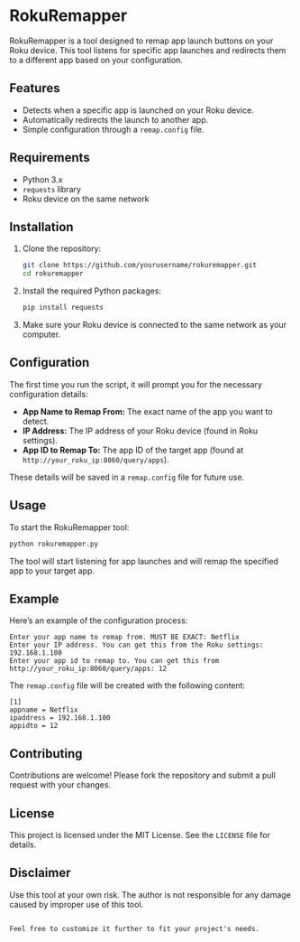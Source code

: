 
# RokuRemapper

RokuRemapper is a tool designed to remap app launch buttons on your Roku device. This tool listens for specific app launches and redirects them to a different app based on your configuration.

## Features

- Detects when a specific app is launched on your Roku device.
- Automatically redirects the launch to another app.
- Simple configuration through a `remap.config` file.

## Requirements

- Python 3.x
- `requests` library
- Roku device on the same network

## Installation

1. Clone the repository:
    ```bash
    git clone https://github.com/yourusername/rokuremapper.git
    cd rokuremapper
    ```

2. Install the required Python packages:
    ```bash
    pip install requests
    ```

3. Make sure your Roku device is connected to the same network as your computer.

## Configuration

The first time you run the script, it will prompt you for the necessary configuration details:

- **App Name to Remap From:** The exact name of the app you want to detect.
- **IP Address:** The IP address of your Roku device (found in Roku settings).
- **App ID to Remap To:** The app ID of the target app (found at `http://your_roku_ip:8060/query/apps`).

These details will be saved in a `remap.config` file for future use.

## Usage

To start the RokuRemapper tool:

```bash
python rokuremapper.py
```

The tool will start listening for app launches and will remap the specified app to your target app.

## Example

Here’s an example of the configuration process:

```
Enter your app name to remap from. MUST BE EXACT: Netflix
Enter your IP address. You can get this from the Roku settings: 192.168.1.100
Enter your app id to remap to. You can get this from http://your_roku_ip:8060/query/apps: 12
```

The `remap.config` file will be created with the following content:

```
[1]
appname = Netflix
ipaddress = 192.168.1.100
appidto = 12
```

## Contributing

Contributions are welcome! Please fork the repository and submit a pull request with your changes.

## License

This project is licensed under the MIT License. See the `LICENSE` file for details.

## Disclaimer

Use this tool at your own risk. The author is not responsible for any damage caused by improper use of this tool.

```

Feel free to customize it further to fit your project's needs.
